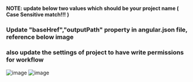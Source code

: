 #### NOTE: update below two values which should be your project name ( Case Sensitive match!!! )

### Update "baseHref","outputPath" property in angular.json file, reference below image 

### also update the settings of project to have write permissions for workflow



![image](https://user-images.githubusercontent.com/13028448/167312781-029fc6d0-e8cb-407e-93a4-a40d7f1c0f2f.png)
![image](https://user-images.githubusercontent.com/13028448/167319745-85a59da4-f7d0-4500-89fd-fe4bae5d4f37.png)
